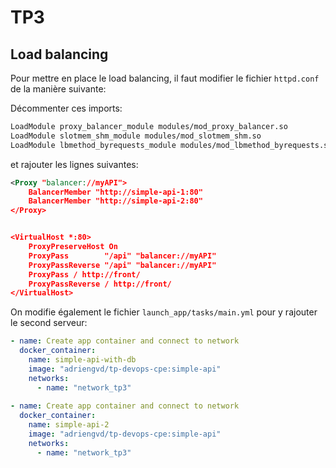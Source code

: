 # TP3

## Load balancing

Pour mettre en place le load balancing, il faut modifier le fichier `httpd.conf` de la manière suivante:

Décommenter ces imports:
```xml
LoadModule proxy_balancer_module modules/mod_proxy_balancer.so
LoadModule slotmem_shm_module modules/mod_slotmem_shm.so
LoadModule lbmethod_byrequests_module modules/mod_lbmethod_byrequests.so
```

et rajouter les lignes suivantes:
```xml
<Proxy "balancer://myAPI">
    BalancerMember "http://simple-api-1:80"
    BalancerMember "http://simple-api-2:80"
</Proxy>


<VirtualHost *:80>
    ProxyPreserveHost On
    ProxyPass        "/api" "balancer://myAPI"
    ProxyPassReverse "/api" "balancer://myAPI"
    ProxyPass / http://front/
    ProxyPassReverse / http://front/
</VirtualHost>
```

On modifie également le fichier `launch_app/tasks/main.yml` pour y rajouter le second serveur:

```yml
- name: Create app container and connect to network
  docker_container:
    name: simple-api-with-db
    image: "adriengvd/tp-devops-cpe:simple-api"
    networks:
      - name: "network_tp3"
      
- name: Create app container and connect to network
  docker_container:
    name: simple-api-2
    image: "adriengvd/tp-devops-cpe:simple-api"
    networks:
      - name: "network_tp3"
```